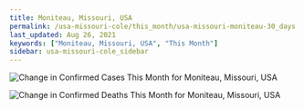 ```yaml
---
title: Moniteau, Missouri, USA
permalink: /usa-missouri-cole/this_month/usa-missouri-moniteau-30_days.html
last_updated: Aug 26, 2021
keywords: ["Moniteau, Missouri, USA", "This Month"]
sidebar: usa-missouri-cole_sidebar
---
```


![Change in Confirmed Cases This Month for Moniteau, Missouri, USA](/covid_tracker/images/graphs/usa-missouri-moniteau-delta_confirmed-30_days_graph.png)

![Change in Confirmed Deaths This Month for Moniteau, Missouri, USA](/covid_tracker/images/graphs/usa-missouri-moniteau-delta_deaths-30_days_graph.png)
